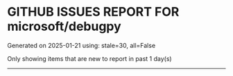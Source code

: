 
# GITHUB ISSUES REPORT FOR microsoft/debugpy


Generated on 2025-01-21 using: stale=30, all=False


Only showing items that are new to report in past 1 day(s)


---




















